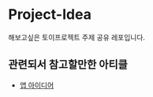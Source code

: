 # Project-Idea
해보고싶은 토이프로젝트 주제 공유 레포입니다. 

## 관련되서 참고할만한 아티클
- [앱 아이디어](https://appmaster.io/ko/blog/2022nyeon-seutateueobeul-wihan-50gaji-coegoyi-aeb-aidieo)
